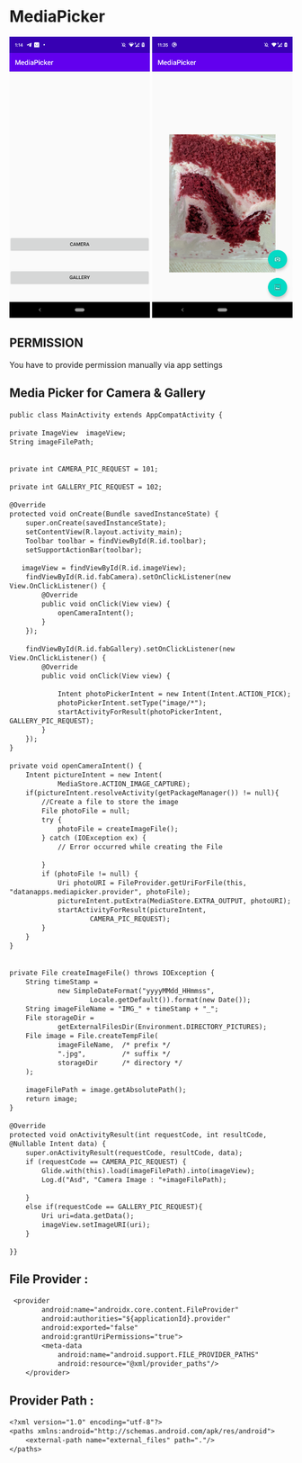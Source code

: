 # MediaPicker


<img src="https://github.com/datanapps/MediaPicker/blob/master/screens/screen_1.png" height="500" width="250">  <img src="https://github.com/datanapps/MediaPicker/blob/master/screens/screen_2.png" height="500" width="250"> 

## PERMISSION
You have to provide permission manually via app settings



## Media Picker for Camera & Gallery

    public class MainActivity extends AppCompatActivity {

    private ImageView  imageView;
    String imageFilePath;


    private int CAMERA_PIC_REQUEST = 101;

    private int GALLERY_PIC_REQUEST = 102;

    @Override
    protected void onCreate(Bundle savedInstanceState) {
        super.onCreate(savedInstanceState);
        setContentView(R.layout.activity_main);
        Toolbar toolbar = findViewById(R.id.toolbar);
        setSupportActionBar(toolbar);

       imageView = findViewById(R.id.imageView);
        findViewById(R.id.fabCamera).setOnClickListener(new View.OnClickListener() {
            @Override
            public void onClick(View view) {
                openCameraIntent();
            }
        });

        findViewById(R.id.fabGallery).setOnClickListener(new View.OnClickListener() {
            @Override
            public void onClick(View view) {

                Intent photoPickerIntent = new Intent(Intent.ACTION_PICK);
                photoPickerIntent.setType("image/*");
                startActivityForResult(photoPickerIntent, GALLERY_PIC_REQUEST);
            }
        });
    }

    private void openCameraIntent() {
        Intent pictureIntent = new Intent(
                MediaStore.ACTION_IMAGE_CAPTURE);
        if(pictureIntent.resolveActivity(getPackageManager()) != null){
            //Create a file to store the image
            File photoFile = null;
            try {
                photoFile = createImageFile();
            } catch (IOException ex) {
                // Error occurred while creating the File

            }
            if (photoFile != null) {
                Uri photoURI = FileProvider.getUriForFile(this,  "datanapps.mediapicker.provider", photoFile);
                pictureIntent.putExtra(MediaStore.EXTRA_OUTPUT, photoURI);
                startActivityForResult(pictureIntent,
                        CAMERA_PIC_REQUEST);
            }
        }
    }


    private File createImageFile() throws IOException {
        String timeStamp =
                new SimpleDateFormat("yyyyMMdd_HHmmss",
                        Locale.getDefault()).format(new Date());
        String imageFileName = "IMG_" + timeStamp + "_";
        File storageDir =
                getExternalFilesDir(Environment.DIRECTORY_PICTURES);
        File image = File.createTempFile(
                imageFileName,  /* prefix */
                ".jpg",         /* suffix */
                storageDir      /* directory */
        );

        imageFilePath = image.getAbsolutePath();
        return image;
    }

    @Override
    protected void onActivityResult(int requestCode, int resultCode, @Nullable Intent data) {
        super.onActivityResult(requestCode, resultCode, data);
        if (requestCode == CAMERA_PIC_REQUEST) {
            Glide.with(this).load(imageFilePath).into(imageView);
            Log.d("Asd", "Camera Image : "+imageFilePath);

        }
        else if(requestCode == GALLERY_PIC_REQUEST){
            Uri uri=data.getData();
            imageView.setImageURI(uri);
        }

    }}
    
    
    
    
## File Provider : 
    
     <provider
            android:name="androidx.core.content.FileProvider"
            android:authorities="${applicationId}.provider"
            android:exported="false"
            android:grantUriPermissions="true">
            <meta-data
                android:name="android.support.FILE_PROVIDER_PATHS"
                android:resource="@xml/provider_paths"/>
        </provider>
        
        
## Provider Path : 

    <?xml version="1.0" encoding="utf-8"?>
    <paths xmlns:android="http://schemas.android.com/apk/res/android">
        <external-path name="external_files" path="."/>
    </paths>
        
